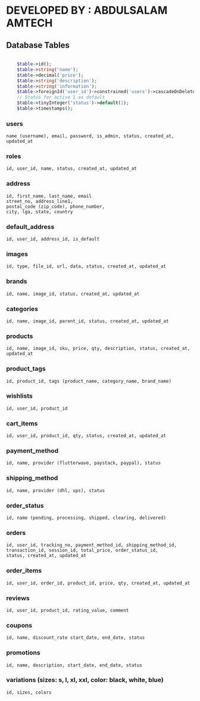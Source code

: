 # DEVELOPED BY : ABDULSALAM AMTECH


## Database Tables

```php

    $table->id();
    $table->string('name');
    $table->decimal('price');
    $table->string('description');
    $table->string('information');
    $table->foreignId('user_id')->constrained('users')->cascadeOnDelete();
    // Status for active 1 as default
    $table->tinyInteger('status')->default(1);
    $table->timestamps();

```

### users
    name (username), email, password, is_admin, status, created_at, updated_at

### roles
    id, user_id, name, status, created_at, updated_at

### address
    id, first_name, last_name, email
    street_no, address_line1,
    postal_code (zip_code), phone_number,
    city, lga, state, country

### default_address
    id, user_id, address_id, is_default

### images
    id, type, file_id, url, data, status, created_at, updated_at

### brands
    id, name, image_id, status, created_at, updated_at

### categories
    id, name, image_id, parent_id, status, created_at, updated_at

### products
    id, name, image_id, sku, price, qty, description, status, created_at, updated_at

### product_tags
    id, product_id, tags (product_name, category_name, brand_name)

### wishlists
    id, user_id, product_id
### cart_items
    id, user_id, product_id, qty, status, created_at, updated_at

### payment_method
    id, name, provider (flutterwave, paystack, paypal), status

### shipping_method
    id, name, provider (dhl, ups), status

### order_status
    id, name (pending, processing, shipped, clearing, delivered)

### orders
    id, user_id, tracking_no, payment_method_id, shipping_method_id, 
    transaction_id, session_id, total_price, order_status_id,
    status, created_at, updated_at

### order_items
    id, user_id, order_id, product_id, price, qty, created_at, updated_at 

### reviews
    id, user_id, product_id, rating_value, comment



### coupons
    id, name, discount_rate start_date, end_date, status
### promotions
    id, name, description, start_date, end_date, status
### variations (sizes: s, l, xl, xxl, color: black, white, blue)
    id, sizes, colors
